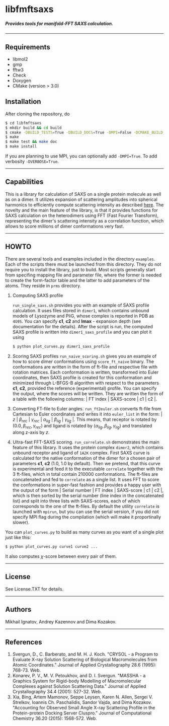 # libfmftsaxs
##### Provides tools for manifold-FFT SAXS calculation.

---

## Requirements
* libmol2
* gmp
* fftw3
* Check
* Doxygen
* CMake (version > 3.0)

## Installation
After cloning the repository, do
```bash
$ cd libfmftsaxs
$ mkdir build && cd build
$ cmake -DBUILD_TESTS=True -DBUILD_DOCS=True -DMPI=False -DCMAKE_BUILD_TYPE=Release  ..
$ make
$ make test && make doc
$ make install
```
If you are planning to use MPI, you can optionally add `-DMPI=True`. To add verbosity `-DVERBOSE=True`.

---
## Capabilities
This is a library for calculation of SAXS on a single protein molecule as well as on a dimer. It utilizes expansion of scattering amplitudes into spherical harmonics to efficiently compute scattering intensity as described  [here](https://www.researchgate.net/publication/244634749_CRYSOL-_a_Program_to_Evaluate_X-ray_Solution_Scattering_of_Biological_Macromolecules_from_Atomic_Coordinates). The novelty and the main feature of the library, is that it provides functions for SAXS calculation on the heterodimers using FFT (Fast Fourier Transform),  representing the dimer's scattering intensity as a correlation function, which allows to score millions of dimer conformations very fast.

---
## HOWTO
There are several tools and examples included in the directory `examples`. Each of the scripts there must be launched from this directory. They do not require you to install the library, just to build. 
Most scripts generally start from specifing mapping file and parameter file, where the former is needed to create the form-factor table and the latter to add parameters of the atoms. They reside in `prms` directory.

1. Computing SAXS profile

   `run_single_saxs.sh` provides you with an example of SAXS profile calculation. It uses files stored in `dimer1`, which contains unbound models of Lysozyme and PliG, whose complex is reported in PDB as `4G9S`. You can specify **c1**, **c2** and **lmax** - expansion depth (see documentation for the details). After the script is run, the computed SAXS profile is written into `dimer1_saxs_profile` and you can plot it using 
   ```bash
   $ python plot_curves.py dimer1_saxs_profile
   ```
   
2. Scoring SAXS profiles
   `run_naive_scoring.sh` gives you an example of how to score dimer conformations using `score_ft_naive` binary. The conformations are written in the form of ft-file and respective file with rotation matrices. Each conformation is written, transformed into Euler coordinates, then SAXS profile is created for this conformation and minimized through L-BFGS-B algorithm with respect to the parameters **c1**, **c2**, provided the reference (experimental) profile. You can specify the output, where the scores will be written. They are written the form of a table with the following columns: 
| FT index | SAXS-score | c1 | c2 |.

3. Converting FT-file to Euler angles.
   `run_ft2euler.sh` converts ft-file from Cartesian to Euler coordinates and writes it into `euler_list` in the form:
| $z$ | $\beta_{rec}$ | $\gamma_{rec}$ | $\alpha_{lig}$ | $\beta_{lig}$ | $\gamma_{lig}$ |. This means, that receptor is rotated by $(0.0, \beta_{rec}, \gamma_{rec})$ and ligand is rotated by $(\alpha_{lig}, \beta_{lig}, \gamma_{lig})$ and translated along z-axis by $z$.

4. Ultra-fast FFT-SAXS scoring.
   `run_correlate.sh` demonstrates the main feature of this library. It uses the protein complex `dimer2`, which contains unbound receptor and ligand of `1A2K` complex. First SAXS curve is calculated for the native conformation of the dimer for a chosen pair of parameters **c1**, **c2** (1.0, 1.0 by default). Then we pretend, that this curve is experimental and feed it to the executable `correlate` together with the 3 ft-files, which in total contain 210000 conformations. The ft-files are concatenated and fed to `correlate` as a single list. It uses FFT to score the conformations in super-fast fashion and provides a happy user with the output of the form | Serial number | FT index | SAXS-score | c1 | c2 |, which is then sorted by the serial number (line index in the concatenated list) and split into three lists with SAXS-scores, each of which corresponds to the one of the ft-files. 
By default the utility `correlate` is launched with `mpirun`, but you can use the serial version, if you did not specify MPI flag during the compilation (which will make it proportinally slower).

You can `plot_curves.py` to build as many curves as you want of a single plot just like this: 
```bash 
$ python plot_curves.py curve1 curve2 ... 
```
It also computes $\chi$-score between every pair of them.

---
## License ##
See License.TXT for details.

---
## Authors ##
Mikhail Ignatov, Andrey Kazennov and Dima Kozakov.

---
## References ##
1. Svergun, D., C. Barberato, and M. H. J. Koch. "CRYSOL - a Program to Evaluate X-ray Solution Scattering of Biological Macromolecules from Atomic Coordinates." Journal of Applied Crystallography 28.6 (1995): 768-73. Web.
2. Konarev, P. V., M. V. Petoukhov, and D. I. Svergun. "MASSHA - a Graphics System for Rigid-body Modelling of Macromolecular Complexes against Solution Scattering Data." Journal of Applied Crystallography 34.4 (2001): 527-32. Web.
3. Xia, Bing, Artem Mamonov, Seppe Leysen, Karen N. Allen, Sergei V. Strelkov, Ioannis Ch. Paschalidis, Sandor Vajda, and Dima Kozakov. "Accounting for Observed Small Angle X-ray Scattering Profile in the Protein-protein Docking Server Cluspro." Journal of Computational Chemistry 36.20 (2015): 1568-572. Web.


